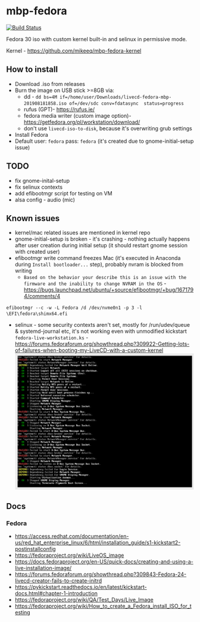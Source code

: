 # mbp-fedora

[![Build Status](https://travis-ci.com/mikeeq/mbp-fedora.svg?branch=master)](https://travis-ci.com/mikeeq/mbp-fedora)

Fedora 30 iso with custom kernel built-in and selinux in permissive mode.

Kernel - <https://github.com/mikeeq/mbp-fedora-kernel>

## How to install

- Download .iso from releases
- Burn the image on USB stick >=8GB via:
  - dd - `dd bs=4M if=/home/user/Downloads/livecd-fedora-mbp-201908181858.iso of=/dev/sdc conv=fdatasync  status=progress`
  - rufus (GPT)- <https://rufus.ie/>
  - fedora media writer (custom image option)- <https://getfedora.org/pl/workstation/download/>
  - don't use `livecd-iso-to-disk`, because it's overwriting grub settings
- Install Fedora
- Default user: `fedora` pass: `fedora` (it's created due to gnome-initial-setup issue)

## TODO

- fix gnome-inital-setup
- fix selinux contexts
- add efibootmgr script for testing on VM
- alsa config - audio (mic)

## Known issues

- kernel/mac related issues are mentioned in kernel repo
- gnome-initial-setup is broken - it's crashing - nothing actually happens after user creation during initial setup (it should restart gnome session with created user)
- efibootmgr write command freezes Mac (it's executed in Anaconda during `Install bootloader...` step), probably nvram is blocked from writing
  - `Based on the behavior your describe this is an issue with the firmware and the inability to change NVRAM in the OS` - <https://bugs.launchpad.net/ubuntu/+source/efibootmgr/+bug/1671794/comments/4>

```
efibootmgr --c -w -L Fedora /d /dev/nvme0n1 -p 3 -l \EFI\fedora\shimx64.efi
```

- selinux - some security contexts aren't set, mostly for /run/udev/queue & systemd-journal etc, it's not working even with unmodified kickstart `fedora-live-workstation.ks`  - <https://forums.fedoraforum.org/showthread.php?309922-Getting-lots-of-failures-when-booting-my-LiveCD-with-a-custom-kernel>
![selinux issue](screenshots/selinux.png)

## Docs

### Fedora

- <https://access.redhat.com/documentation/en-us/red_hat_enterprise_linux/6/html/installation_guide/s1-kickstart2-postinstallconfig>
- <https://fedoraproject.org/wiki/LiveOS_image>
- <https://docs.fedoraproject.org/en-US/quick-docs/creating-and-using-a-live-installation-image/>
- <https://forums.fedoraforum.org/showthread.php?309843-Fedora-24-livecd-creator-fails-to-create-initrd>
- <https://pykickstart.readthedocs.io/en/latest/kickstart-docs.html#chapter-1-introduction>
- <https://fedoraproject.org/wiki/QA/Test_Days/Live_Image>
- <https://fedoraproject.org/wiki/How_to_create_a_Fedora_install_ISO_for_testing>
